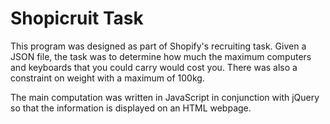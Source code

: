 # Shopicruit Task
This program was designed as part of Shopify's recruiting task. Given a
JSON file, the task was to determine how much the maximum computers and
keyboards that you could carry would cost you. There was also a
constraint on weight with a maximum of 100kg.

The main computation was written in JavaScript in conjunction with
jQuery so that the information is displayed on an HTML webpage.
